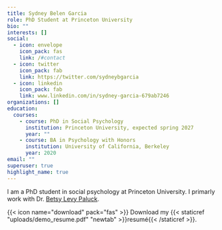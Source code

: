 ```yaml
---
title: Sydney Belen Garcia
role: PhD Student at Princeton University
bio: ""
interests: []
social:
  - icon: envelope
    icon_pack: fas
    link: /#contact
  - icon: twitter
    icon_pack: fab
    link: https://twitter.com/sydneybgarcia
  - icon: linkedin
    icon_pack: fab
    link: www.linkedin.com/in/sydney-garcia-679ab7246
organizations: []
education:
  courses:
    - course: PhD in Social Psychology
      institution: Princeton University, expected spring 2027
      year: ""
    - course: BA in Psychology with Honors
      institution: University of California, Berkeley
      year: 2020
email: ""
superuser: true
highlight_name: true
---
```

I am a PhD student in social psychology at Princeton University. I primarly work with Dr. [Betsy Levy Paluck](http://www.betsylevypaluck.com/).

{{< icon name="download" pack="fas" >}} Download my {{< staticref "uploads/demo_resume.pdf" "newtab" >}}resumé{{< /staticref >}}.